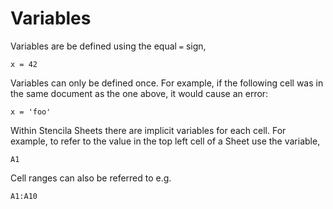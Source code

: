 # Variables

Variables are be defined using the equal `=` sign, 

```mini
x = 42
```

Variables can only be defined once. For example, if the following cell was in the same document as the one above, it would cause an error:

```mini
x = 'foo'
```

Within Stencila Sheets there are implicit variables for each cell. For example, to refer to the value in the top left cell of a Sheet use the variable,

```mini
A1
```

Cell ranges can also be referred to e.g. 

```mini
A1:A10
```
